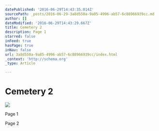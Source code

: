 ```yaml
---
datePublished: '2016-06-29T14:43:35.014Z'
sourcePath: _posts/2016-06-29-3a8d550a-9a85-4996-ab57-6c88966939cc.md
author: []
dateModified: '2016-06-29T14:43:29.667Z'
title: Cemetery 2
description: Page 1
starred: false
inFeed: true
hasPage: true
inNav: false
url: 3a8d550a-9a85-4996-ab57-6c88966939cc/index.html
_context: 'http://schema.org'
_type: Article

---
```

# Cemetery 2
![](https://the-grid-user-content.s3-us-west-2.amazonaws.com/944c8787-cfd6-4ee1-a510-cc215fc76ff4.png)

Page 1

Page 2
